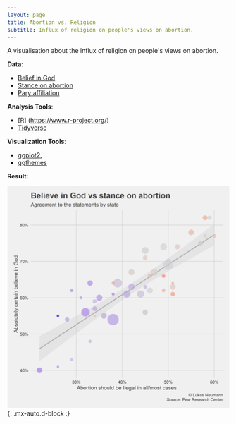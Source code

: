 ```yaml
---
layout: page
title: Abortion vs. Religion
subtitle: Influx of religion on people's views on abortion.
---
```


A visualisation about the influx of religion on people's views on abortion.

**Data**:

- [Belief in God](https://www.pewresearch.org/religion/religious-landscape-study/compare/belief-in-god/by/state/)
- [Stance on abortion](https://www.pewresearch.org/religion/religious-landscape-study/compare/views-about-abortion/by/state/)
- [Pary affiliation](https://www.pewresearch.org/religion/religious-landscape-study/compare/party-affiliation/by/state/)

**Analysis Tools**:

- [R] (https://www.r-project.org/)
- [Tidyverse](https://www.tidyverse.org/)

**Visualization Tools**:

- [ggplot2](https://ggplot2.tidyverse.org/), 
- [ggthemes](https://yutannihilation.github.io/allYourFigureAreBelongToUs/ggthemes/)

**Result:**
  
![Result:](/assets/img/abortion_vs_religion_scatter.png){: .mx-auto.d-block :}
